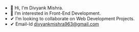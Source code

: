  <ul>
   <li>👋  Hi, I'm Divyank Mishra.</li>
   <li>👀  I’m interested in Front-End Development.</li>
   <li>✔  I’m looking to collaborate on Web Development Projects.</li>
  <li>✔  Email-Id <a href="mailto:divyankmishra963@gmail.com">divyankmishra963@gmail.com</a></li>
 </ul>


